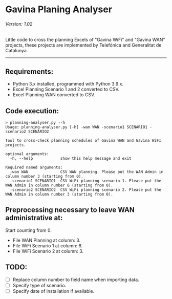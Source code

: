 # Gavina Planing Analyser
###### Version: 1.02

Little code to cross the planning Excels of "Gavina WiFi" and "Gavina WAN" projects, these projects are implemented by Telefónica and Generalitat de Catalunya.

---

## Requirements: 
- Python 3.x installed, programmed with Python 3.9.x.
- Excel Planning Scenario 1 and 2 converted to CSV.
- Excel Planning WAN converted to CSV.

## Code execution:
```
> planning-analyser.py --h
Usage: planning-analyser.py [-h] -wan WAN -scenario1 SCENARIO1 -scenario2 SCENARIO2

Tool to cross-check planning schedules of Gavina WAN and Gavina WiFI projects.

optional arguments:
  -h, --help            show this help message and exit

Required named arguments:
  -wan WAN              CSV WAN planning. Please put the WAN Admin in column number 3 (starting from 0).
  -scenario1 SCENARIO1  CSV WiFi planning scenario 1. Please put the WAN Admin in column number 6 (starting from 0).
  -scenario2 SCENARIO2  CSV WiFi planning scenario 2. Please put the WAN Admin in column number 3 (starting from 0).
```
## Preprocessing necessary to leave WAN administrative at:
Start counting from 0.
- File WAN Planning at column: 3.
- File WiFi Scenario 1 at column: 6.
- File WiFi Scenario 2 at column: 3.

## TODO:
- [ ] Replace column number to field name when importing data.
- [ ] Specify type of scenario.
- [ ] Specify date of installation if available.
